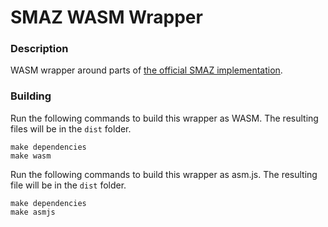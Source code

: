 # SMAZ WASM Wrapper

### Description
WASM wrapper around parts of [the official SMAZ implementation](https://github.com/antirez/smaz).

### Building
Run the following commands to build this wrapper as WASM. The resulting files will be in the `dist` folder.
```
make dependencies
make wasm
```

Run the following commands to build this wrapper as asm.js. The resulting file will be in the `dist` folder.
```
make dependencies
make asmjs
```
